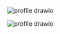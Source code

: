 ![profile drawio](https://github.com/changhui98/HelloWorld/assets/143060426/7e44aade-7b64-4cb2-b6db-ce868a707cce)


![profile drawio](https://github.com/changhui98/HelloWorld/assets/143060426/0213bb4f-6a22-4690-8fd2-b80d86b8f9c2)
